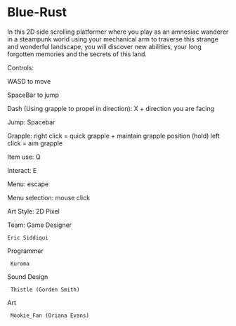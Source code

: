 # Blue-Rust

In this 2D side scrolling platformer where you play as an amnesiac wanderer in a steampunk world using your mechanical arm to traverse this strange and wonderful landscape, you will discover new abilities, your long forgotten memories and the secrets of this land. 

Controls:

WASD to move

SpaceBar to jump

Dash (Using grapple to propel in direction): X + direction you are facing

Jump: Spacebar

Grapple: right click = quick grapple + maintain grapple position (hold)
	    left click = aim grapple 
     
Item use: Q

Interact: E

Menu: escape

Menu selection: mouse click

Art Style: 2D Pixel

Team:
Game Designer

    Eric Siddiqui

Programmer

     Kuroma

Sound Design

     Thistle (Gorden Smith)

Art

     Mookie_Fan (Oriana Evans)

